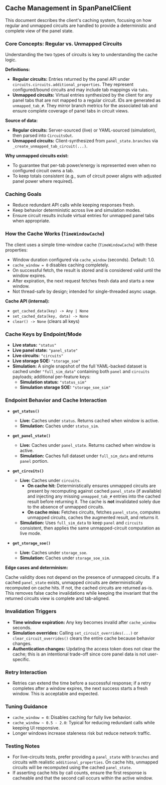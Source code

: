 ## Cache Management in SpanPanelClient

This document describes the client's caching system, focusing on how regular and unmapped circuits are handled to provide a deterministic and complete view of the panel state.

### Core Concepts: Regular vs. Unmapped Circuits

Understanding the two types of circuits is key to understanding the cache logic.

**Definitions:**

- **Regular circuits:** Entries returned by the panel API under `circuits.circuits.additional_properties`. They represent configured/bound circuits and may include tab mappings via `tabs`.
- **Unmapped circuits:** Virtual entries synthesized by the client for any panel tabs that are not mapped to a regular circuit. IDs are generated as `unmapped_tab_#`. They mirror branch metrics for the associated tab and ensure complete coverage of panel
  tabs in circuit views.

**Source of data:**

- **Regular circuits:** Server-sourced (live) or YAML-sourced (simulation), then parsed into `CircuitsOut`.
- **Unmapped circuits:** Client-synthesized from `panel_state.branches` via `_create_unmapped_tab_circuit(...)`.

**Why unmapped circuits exist:**

- To guarantee that per-tab power/energy is represented even when no configured circuit owns a tab.
- To keep totals consistent (e.g., sum of circuit power aligns with adjusted panel power where required).

### Caching Goals

- Reduce redundant API calls while keeping responses fresh.
- Keep behavior deterministic across live and simulation modes.
- Ensure circuit results include virtual entries for unmapped panel tabs when appropriate.

### How the Cache Works (`TimeWindowCache`)

The client uses a simple time-window cache (`TimeWindowCache`) with these properties:

- Window duration configured via `cache_window` (seconds). Default: 1.0.
- `cache_window = 0` disables caching completely.
- On successful fetch, the result is stored and is considered valid until the window expires.
- After expiration, the next request fetches fresh data and starts a new window.
- Not thread-safe by design; intended for single-threaded async usage.

**Cache API (internal):**

- `get_cached_data(key) -> Any | None`
- `set_cached_data(key, data) -> None`
- `clear() -> None` (clears all keys)

### Cache Keys by Endpoint/Mode

- **Live status:** `"status"`
- **Live panel state:** `"panel_state"`
- **Live circuits:** `"circuits"`
- **Live storage SOE:** `"storage_soe"`
- **Simulation:** A single snapshot of the full YAML-backed dataset is cached under `"full_sim_data"` containing both `panel` and `circuits` payloads; additional per-feature keys:
  - **Simulation status:** `"status_sim"`
  - **Simulation storage SOE:** `"storage_soe_sim"`

### Endpoint Behavior and Cache Interaction

- **`get_status()`**

  - **Live:** Caches under `status`. Returns cached when window is active.
  - **Simulation:** Caches under `status_sim`.

- **`get_panel_state()`**

  - **Live:** Caches under `panel_state`. Returns cached when window is active.
  - **Simulation:** Caches full dataset under `full_sim_data` and returns `panel` portion.

- **`get_circuits()`**

  - **Live:** Caches under `circuits`.
    - **On cache hit:** Deterministically ensures unmapped circuits are present by recomputing against cached `panel_state` (if available) and injecting any missing `unmapped_tab_#` entries into the cached result before returning it. The cache is **not**
      invalidated solely due to the absence of unmapped circuits.
    - **On cache miss:** Fetches circuits, fetches `panel_state`, computes unmapped circuits, caches the augmented result, and returns it.
  - **Simulation:** Uses `full_sim_data` to keep `panel` and `circuits` consistent, then applies the same unmapped-circuit computation as live mode.

- **`get_storage_soe()`**
  - **Live:** Caches under `storage_soe`.
  - **Simulation:** Caches under `storage_soe_sim`.

**Edge cases and determinism:**

Cache validity does not depend on the presence of unmapped circuits. If a cached `panel_state` exists, unmapped circuits are deterministically recomputed on cache hits. If not, the cached circuits are returned as-is. This removes false cache invalidations
while keeping the invariant that the returned circuits view is complete and tab-aligned.

### Invalidation Triggers

- **Time window expiration:** Any key becomes invalid after `cache_window` seconds.
- **Simulation overrides:** Calling `set_circuit_overrides(...)` or `clear_circuit_overrides()` clears the entire cache because behavior changes.
- **Authentication changes:** Updating the access token does not clear the cache; this is an intentional trade-off since core panel data is not user-specific.

### Retry Interaction

- Retries can extend the time before a successful response; if a retry completes after a window expires, the next success starts a fresh window. This is acceptable and expected.

### Tuning Guidance

- `cache_window = 0`: Disables caching for fully live behavior.
- `cache_window ~ 0.5 - 2.0`: Typical for reducing redundant calls while keeping UI responsive.
- Longer windows increase staleness risk but reduce network traffic.

### Testing Notes

- For live-circuits tests, prefer providing a `panel_state` with `branches` and circuits with realistic `additional_properties`. On cache hits, unmapped circuits will be recomputed using the cached `panel_state`.
- If asserting cache hits by call counts, ensure the first response is cacheable and that the second call occurs within the active window.
